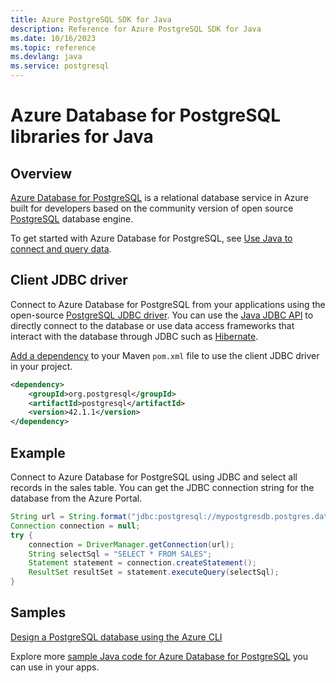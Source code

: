 ```yaml
---
title: Azure PostgreSQL SDK for Java
description: Reference for Azure PostgreSQL SDK for Java
ms.date: 10/16/2023
ms.topic: reference
ms.devlang: java
ms.service: postgresql
---
```

# Azure Database for PostgreSQL libraries for Java

## Overview

[Azure Database for PostgreSQL](/azure/sql-database/sql-database-technical-overview) is a relational database service in Azure built for developers based on the community version of open source [PostgreSQL](https://www.postgresql.org/) database engine.

To get started with Azure Database for PostgreSQL, see [Use Java to connect and query data](/azure/postgresql/connect-java).

## Client JDBC driver

Connect to Azure Database for PostgreSQL from your applications using the open-source [PostgreSQL JDBC driver](https://jdbc.postgresql.org/). You can use the [Java JDBC API](https://docs.oracle.com/javase/8/docs/technotes/guides/jdbc/) to directly connect to the database or use data access frameworks that interact with the database through JDBC such as [Hibernate](http://hibernate.org/).

[Add a dependency](https://maven.apache.org/guides/getting-started/index.html#How_do_I_use_external_dependencies) to your Maven `pom.xml` file to use the client JDBC driver in your project.  

```XML
<dependency>
    <groupId>org.postgresql</groupId>
    <artifactId>postgresql</artifactId>
    <version>42.1.1</version>
</dependency>
```   

## Example

Connect to Azure Database for PostgreSQL using JDBC and select all records in the sales table. You can get the JDBC connection string for the database from the Azure Portal.

```java
String url = String.format("jdbc:postgresql://mypostgresdb.postgres.database.azure.com:5432/mydb?user=frank@mypostgresdb&password=AbCdEfGhIjK&ssl=true");
Connection connection = null;
try {
    connection = DriverManager.getConnection(url);
    String selectSql = "SELECT * FROM SALES";
    Statement statement = connection.createStatement();
    ResultSet resultSet = statement.executeQuery(selectSql);
}
```

## Samples

[Design a PostgreSQL database using the Azure CLI](https://docs.microsoft.com/azure/postgresql/tutorial-design-database-using-azure-cli) 

Explore more [sample Java code for Azure Database for PostgreSQL](https://azure.microsoft.com/resources/samples/?platform=java&term=postgres) you can use in your apps.